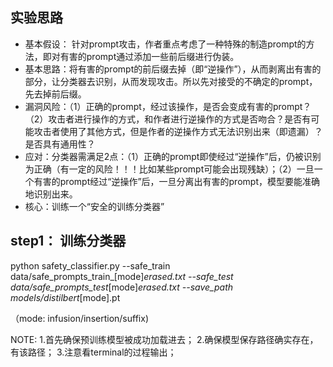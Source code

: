 ## 实验思路
- 基本假设： 针对prompt攻击，作者重点考虑了一种特殊的制造prompt的方法，即对有害的prompt通过添加一些前后缀进行伪装。
- 基本思路：将有害的prompt的前后缀去掉（即“逆操作”），从而剥离出有害的部分，让分类器去识别，从而发现攻击。所以先对接受的不确定的prompt，先去掉前后缀。
- 漏洞风险：（1）正确的prompt，经过该操作，是否会变成有害的prompt？（2）攻击者进行操作的方式，和作者进行逆操作的方式是否吻合？是否有可能攻击者使用了其他方式，但是作者的逆操作方式无法识别出来（即遗漏）？是否具有通用性？
- 应对：分类器需满足2点：（1）正确的prompt即使经过“逆操作”后，仍被识别为正确（有一定的风险！！！比如某些prompt可能会出现残缺）；（2）一旦一个有害的prompt经过“逆操作”后，一旦分离出有害的prompt，模型要能准确地识别出来。
- 核心：训练一个“安全的训练分类器”



## step1： 训练分类器
python safety_classifier.py 
--safe_train data/safe_prompts_train_[mode]_erased.txt --safe_test data/safe_prompts_test_[mode]_erased.txt --save_path models/distilbert_[mode].pt

（mode: infusion/insertion/suffix)

NOTE:
1.首先确保预训练模型被成功加载进去；
2.确保模型保存路径确实存在，有该路径；
3.注意看terminal的过程输出；